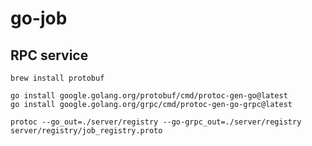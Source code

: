 # go-job

## RPC service

```shell
brew install protobuf
```
```shell
go install google.golang.org/protobuf/cmd/protoc-gen-go@latest
go install google.golang.org/grpc/cmd/protoc-gen-go-grpc@latest 

protoc --go_out=./server/registry --go-grpc_out=./server/registry server/registry/job_registry.proto
```